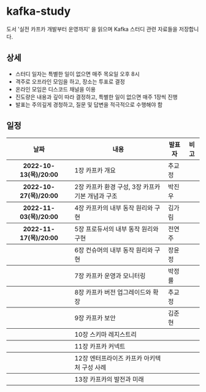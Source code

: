 
kafka-study
===========

도서 '실전 카프카 개발부터 운영까지' 을 읽으며 Kafka 스터디 관련 자료들을 저장합니다.

## 상세
* 스터디 일자는 특별한 일이 없으면 매주 목요일 오후 8시
* 격주로 오프라인 모임을 하고, 장소는 투표로 결정
* 온라인 모임은 디스코드 채널을 이용
* 진도량은 내용과 깊이 따라 결정하고, 특별한 일이 없으면 매주 1장씩 진행
* 발표는 주의깊게 경청하고, 질문 및 답변을 적극적으로 수행해야 함

## 일정

<table width="100%">
    <thead>
        <th>날짜</th>
        <th>내용</th>
        <th>발표자</th>
        <th>비고</th>
    </thead>
    <tbody>
        <tr>
            <th>2022-10-13(목)/20:00</th>
            <td>1장 카프카 개요</td>
            <td>추교정</td>
            <td></td>
        </tr>
    </tbody>
    <tbody>
        <tr>
            <th>2022-10-27(목)/20:00</th>
            <td>2장 카프카 환경 구성, 3장 카프카 기본 개념과 구조</td>
            <td>박진우</td>
            <td></td>
        </tr>
    </tbody>
    <tbody>
        <tr>
            <th>2022-11-03(목)/20:00</th>
            <td>4장 카프카의 내부 동작 원리와 구현</td>
            <td>김가림</td>
            <td></td>
        </tr>
    </tbody>
    <tbody>
        <tr>
            <th>2022-11-17(목)/20:00</th>
            <td>5장 프로듀서의 내부 동작 원리와 구현</td>
            <td>전연주</td>
            <td></td>
        </tr>
    </tbody>
    <tbody>
        <tr>
            <th></th>
            <td>6장 컨슈머의 내부 동작 원리와 구현</td>
            <td>장윤정</td>
            <td></td>
        </tr>
    </tbody>
    <tbody>
        <tr>
            <th></th>
            <td>7장 카프카 운영과 모니터링</td>
            <td>박정률</td>
            <td></td>
        </tr>
    </tbody>
    <tbody>
        <tr>
            <th></th>
            <td>8장 카프카 버전 업그레이드와 확장</td>
            <td>추교정</td>
            <td></td>
        </tr>
    </tbody>
    <tbody>
        <tr>
            <th></th>
            <td>9장 카프카 보안</td>
            <td>김준현</td>
            <td></td>
        </tr>
    </tbody>
    <tbody>
        <tr>
            <th></th>
            <td>10장 스키마 레지스트리</td>
            <td></td>
            <td></td>
        </tr>
    </tbody>
    <tbody>
        <tr>
            <th></th>
            <td>11장 카프카 커넥트</td>
            <td></td>
            <td></td>
        </tr>
    </tbody>
    <tbody>
        <tr>
            <th></th>
            <td>12장 엔터프라이즈 카프카 아키텍처 구성 사례</td>
            <td></td>
            <td></td>
        </tr>
    </tbody>
    <tbody>
        <tr>
            <th></th>
            <td>13장 카프카의 발전과 미래</td>
            <td></td>
            <td></td>
        </tr>
    </tbody>
</table>
